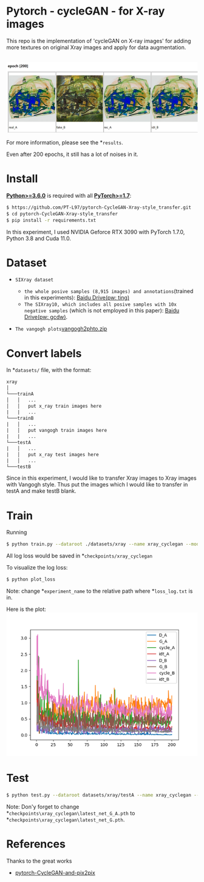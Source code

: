 # Pytorch - cycleGAN - for X-ray images
This repo is the implementation of 'cycleGAN on X-ray images' for adding more textures on original Xray images and apply for data augmentation.

<br/>
<img src="checkpoints/xray_cyclegan/web/result_epoch200.png" style="zoom:50%">

For more information, please see the *`results`.

Even after 200 epochs, it still has a lot of noises in it. 

# Install

[**Python>=3.6.0**](https://www.python.org/) is required with all
[**PyTorch>=1.7**](https://pytorch.org/get-started/locally/):
```bash
$ https://github.com/PT-L97/pytorch-CycleGAN-Xray-style_transfer.git
$ cd pytorch-CycleGAN-Xray-style_transfer
$ pip install -r requirements.txt
```
In this experiment, I used NVIDIA Geforce RTX 3090 with PyTorch  1.7.0, Python  3.8 and Cuda  11.0.

# Dataset

* `SIXray dataset`
    * `the whole posive samples (8,915 images) and annotations`(trained in this experiments):  [Baidu Drive(pw: ting)](https://pan.baidu.com/s/19wtjZjr4s6T7WLIDwg4agQ) 
    * `The SIXray10, which includes all posive samples with 10x negative samples` (which is not employed in this paper):  [Baidu Drive(pw: gcdw)](https://pan.baidu.com/s/1zqsVnfahGDU7d-suDyiT5Q). 

* `The vangogh plots`[vangogh2phto.zip](https://people.eecs.berkeley.edu/~taesung_park/CycleGAN/datasets/)

# Convert labels

In *`datasets/` file, with the format:
```
xray
│   
└───trainA
│   │   ...
│   │   put x_ray train images here
|   |   ... 
└───trainB
|   │   ...
|   │   put vangogh train images here
|   |   ...
└───testA
|   │   ...
|   │   put x_ray test images here
|   │   ...
└───testB
```
Since in this experiment, I would like to transfer Xray images to Xray images with Vangogh style. Thus put the images which I would like to transfer in testA and make testB blank.

# Train

Running

```bash
$ python train.py --dataroot ./datasets/xray --name xray_cyclegan --model cycle_gan
```

All log loss would be saved in *`checkpoints/xray_cyclegan` 

To visualize the log loss:

```bash
$ python plot_loss 
```

Note: change *`experiment_name` to the relative path where *`loss_log.txt` is in.

Here is the plot: 
<br/>
![image](checkpoints/xray_cyclegan/log_result.png)  

# Test

```bash
$ python test.py --dataroot datasets/xray/testA --name xray_cyclegan --model test --no_dropout
```

Note: Don'y forget to change *`checkpoints\xray_cyclegan\latest_net_G_A.pth` to *`checkpoints\xray_cyclegan\latest_net_G.pth`.



# References
Thanks to the great works
* [pytorch-CycleGAN-and-pix2pix](https://github.com/junyanz/pytorch-CycleGAN-and-pix2pix)
